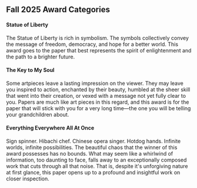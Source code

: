 ## Fall 2025 Award Categories

#### Statue of Liberty

The Statue of Liberty is rich in symbolism.
The symbols collectively convey the message of freedom, democracy,
and hope for a better world.
This award goes to the paper that best represents the spirit of enlightenment
and the path to a brighter future.

#### The Key to My Soul

Some artpieces leave a lasting impression on the viewer.
They may leave you inspired to action, enchanted by their beauty,
humbled at the sheer skill that went into their creation,
or vexed with a message not yet fully clear to you.
Papers are much like art pieces in this regard, and this award
is for the paper that will stick with you for a very long time—the
one you will be telling your grandchildren about.

#### Everything Everywhere All At Once
Sign spinner. Hibachi chef. Chinese opera singer. Hotdog hands.
Infinite worlds, infinite possibilities. The beautiful chaos that
the winner of this award possesses has no bounds. What may seem like a 
whirlwind of information, too daunting to face, falls away to an 
exceptionally composed work that cuts through all that noise. That is, 
despite it's unforgiving nature at first glance, this paper opens up
to a profound and insightful work on closer inspection.
